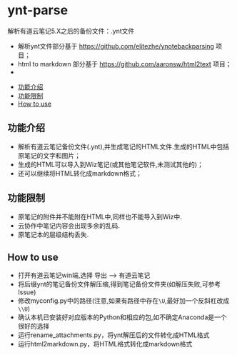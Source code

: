 # ynt-parse

解析有道云笔记5.X之后的备份文件：.ynt文件

- 解析ynt文件部分基于 https://github.com/elitezhe/ynotebackparsing 项目；
- html to markdown 部分基于 https://github.com/aaronsw/html2text 项目；
- 

<!-- TOC -->

- [功能介绍](#功能介绍)
- [功能限制](#功能限制)
- [How to use](#how-to-use)

<!-- /TOC -->

## 功能介绍

- 解析有道云笔记备份文件(.ynt),并生成笔记的HTML文件.生成的HTML中包括原笔记的文字和图片；
- 生成的HTML可以导入到Wiz笔记(或其他笔记软件,未测试其他的)；
- 还可以继续将HTML转化成markdown格式；


## 功能限制

- 原笔记的附件并不能附在HTML中,同样也不能导入到Wiz中.
- 云协作中笔记内容会出现多余的乱码.
- 原笔记本的层级结构丢失.

## How to use

- 打开有道云笔记win端,选择 导出 –> 有道云笔记
- 将后缀ynt的笔记备份文件解压缩,得到笔记备份文件夹(如解压失败,可参考Issue)
- 修改myconfig.py中的路径(注意,如果有路径中存在`\U`,最好加一个反斜杠改成`\\U`)
- 确认本机已安装好对应版本的Python和相应的包,如不确定Anaconda是一个很好的选择
- 运行rename_attachments.py，将ynt解压后的文件转化成HTML格式
- 运行html2markdown.py，将HTML格式转化成markdown格式
